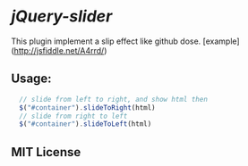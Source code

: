 # *jQuery-slider* #

This plugin implement a slip effect like github dose.
[example] (http://jsfiddle.net/A4rrd/)


## Usage:
```javascript
  // slide from left to right, and show html then
  $("#container").slideToRight(html)
  // slide from right to left
  $("#container").slideToLeft(html)
```

## MIT License
